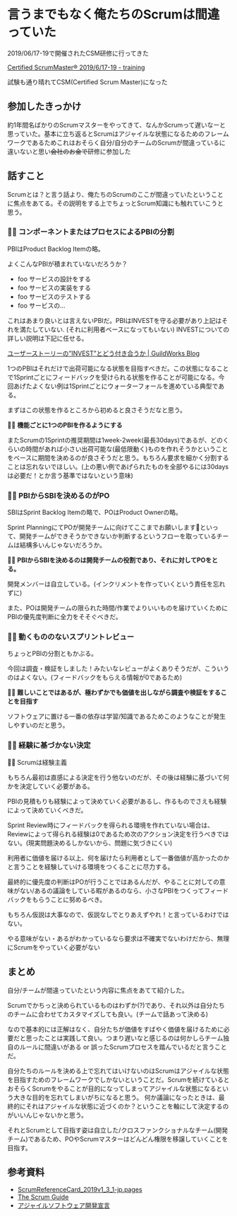 # 言うまでもなく俺たちのScrumは間違っていた
2019/06/17-19で開催されたCSM研修に行ってきた

[Certified ScrumMaster® 2019/6/17\-19 \- training](https://www.odd-e.jp/training/course-detail/39)

試験も通り晴れてCSM(Certified Scrum Master)になった

## 参加したきっかけ
約1年間名ばかりのScrumマスターをやってきて、なんかScrumって遅いなーと思っていた。基本に立ち返るとScrumはアジャイルな状態になるためのフレームワークであるためこれはおそらく自分/自分のチームのScrumが間違っているに違いないと思い~~会社のお金で~~研修に参加した

## 話すこと
Scrumとは？と言う話より、俺たちのScrumのここが間違っていたということに焦点をあてる。その説明をする上でちょっとScrum知識にも触れていこうと思う。

### :ng_woman: コンポーネントまたはプロセスによるPBIの分割
PBIはProduct Backlog Itemの略。

よくこんなPBIが積まれていないだろうか？
* foo サービスの設計をする
* foo サービスの実装をする
* foo サービスのテストする
* foo サービスの...

これはあまり良いとは言えないPBIだ。PBIはINVESTを守る必要があり上記はそれを満たしていない. (それに利用者ベースになってもいない)
INVESTについての詳しい説明は下記に任せる。

[ユーザーストーリーの”INVEST”とどう付き合うか \| GuildWorks Blog](https://blog.guildworks.jp/2015/06/03/how_to_deal_with_invest_of_userstory/)

1つのPBIはそれだけで出荷可能になる状態を目指すべきだ。この状態になることで1Sprintごとにフィードバックを受けられる状態を作ることが可能になる。今回あげたよくない例は1Sprintごとにウォーターフォールを進めている典型である。

まずはこの状態を作るところから初めると良さそうだなと思う。

:ok_woman: **機能ごとに1つのPBIを作るようにする**

またScrumの1Sprintの推奨期間は1week-2week(最長30days)であるが、どのくらいの時間があれば小さい出荷可能な(最低限動く)ものを作れそうかということをベースに期間を決めるのが良さそうだと思う。もちろん要求を細かく分割することは忘れないでほしい。(上の悪い例であげられたものを全部やるには30daysは必要だ！とか言う基準ではないという意味)

### :ng_woman: PBIからSBIを決めるのがPO
SBIはSprint Backlog Itemの略で、POはProduct Ownerの略。

Sprint PlanningにてPOが開発チームに向けてここまでお願いします:pray:といって、開発チームができそうかできないか判断するというフローを取っているチームは結構多いんじゃないだろうか。

:ok_woman: **PBIからSBIを決めるのは開発チームの役割であり、それに対してPOをとる。**

開発メンバーは自立している。(インクリメントを作っていくという責任を忘れずに)

また、POは開発チームの限られた時間/作業でよりいいものを届けていくためにPBIの優先度判断に全力をそそぐべきだ。

### :ng_woman: 動くもののないスプリントレビュー
ちょっとPBIの分割ともかぶる。

今回は調査・検証をしました！みたいなレビューがよくありそうだが、こういうのはよくない。(フィードバックをもらえる情報が0であるため)

:ok_woman: **難しいことではあるが、極わずかでも価値を出しながら調査や検証をすることを目指す**

ソフトウェアに置ける一番の依存は学習/知識であるためこのようなことが発生しやすいのだと思う。

### :ng_woman: 経験に基づかない決定
:ok_woman: Scrumは経験主義

もちろん最初は直感による決定を行う他ないのだが、その後は経験に基づいて何かを決定していく必要がある。

PBIの見積もりも経験によって決めていく必要があるし、作るものでさえも経験によって決めていくべきだ。

Sprint Review時にフィードバックを得られる環境を作れていない場合は、Reviewによって得られる経験は0であるため次のアクション決定を行うべきではない。(現実問題決めるしかないから、問題に気づきにくい)

利用者に価値を届ける以上、何を届けたら利用者として一番価値が高かったのかと言うことを経験していける環境をつくることに尽力する。

最終的に優先度の判断はPOが行うことではあるんだが、やることに対しての意味がない/あるの議論をしている暇があるのなら、小さなPBIをつくってフィードバックをもらうことに努めるべき。

もちろん仮説は大事なので、仮説なしでとりあえずやれ！と言っているわけではない。

やる意味がない・あるがわかっているなら要求は不確実でないわけだから、無理にScrumをやっていく必要がない

## まとめ
自分/チームが間違っていたという内容に焦点をあてて紹介した。

Scrumでかちっと決められているものはわずか(?)であり、それ以外は自分たちのチームに合わせてカスタマイズしても良い。(チームで話あって決める)

なので基本的には正解はなく、自分たちが価値をすばやく価値を届けるために必要だと思ったことは実践して良い。つまり遅いなと感じるのは何かしらチーム独自のルールに間違いがある or 誤ったScrumプロセスを踏んでいるだと言うことだ。

自分たちのルールを決める上で忘れてはいけないのはScrumはアジャイルな状態を目指すためのフレームワークでしかないということだ。Scrumを続けているとおそらくScrumをやることが目的になってしまってアジャイルな状態になるという大きな目的を忘れてしまいがちになると思う。
何か議論になったときは、最終的にそれはアジャイルな状態に近づくのか？ということを軸にして決定するのがいいんじゃないかと思う。

それとScrumとして目指す姿は自立した/クロスファンクショナルなチーム(開発チーム)であるため、POやScrumマスターはどんどん権限を移譲していくことを目指す。

## 参考資料
* [ScrumReferenceCard\_2019v1\_3\_1\-jp\.pages](chrome-extension://mhjfbmdgcfjbbpaeojofohoefgiehjai/index.html)
* [The Scrum Guide](chrome-extension://mhjfbmdgcfjbbpaeojofohoefgiehjai/index.html)
* [アジャイルソフトウェア開発宣言](https://agilemanifesto.org/iso/ja/manifesto.html)
